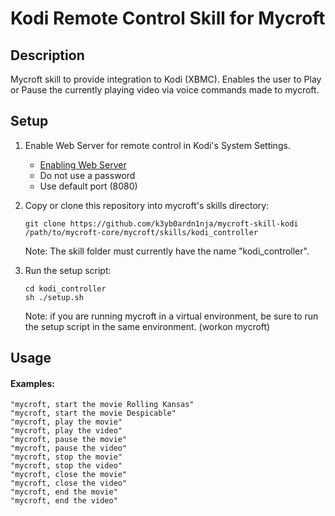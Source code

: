 # Kodi Remote Control Skill for Mycroft

## Description
Mycroft skill to provide integration to Kodi (XBMC). Enables
the user to Play or Pause the currently playing video via voice
commands made to mycroft.

## Setup
1. Enable Web Server for remote control in Kodi's System Settings.
    - [Enabling Web Server](http://kodi.wiki/view/Settings/Services#Webserver)
    - Do not use a password
    - Use default port (8080)

2. Copy or clone this repository into mycroft's skills directory:
    ```
    git clone https://github.com/k3yb0ardn1nja/mycroft-skill-kodi /path/to/mycroft-core/mycroft/skills/kodi_controller
    ```
    Note: The skill folder must currently have the name "kodi_controller".

3. Run the setup script:
    ```
    cd kodi_controller
    sh ./setup.sh
    ```
    Note: if you are running mycroft in a virtual environment, be sure to run the setup script in the same environment. (workon mycroft)

## Usage
#### Examples:

    "mycroft, start the movie Rolling Kansas"
    "mycroft, start the movie Despicable"
    "mycroft, play the movie"
    "mycroft, play the video"
    "mycroft, pause the movie"
    "mycroft, pause the video"
    "mycroft, stop the movie"
    "mycroft, stop the video"
    "mycroft, close the movie"
    "mycroft, close the video"
    "mycroft, end the movie"
    "mycroft, end the video"
